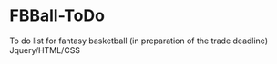 # FBBall-ToDo
To do list for fantasy basketball (in preparation of the trade deadline)
Jquery/HTML/CSS

